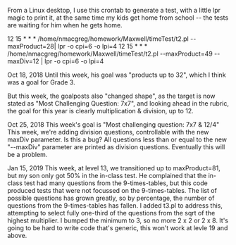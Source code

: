 From a Linux desktop, I use this crontab to generate a test, with a little lpr magic to print it, at the same time 
my kids get home from school -- the tests are waiting for him when he gets home.

12 15 * * * /home/nmacgreg/homework/Maxwell/timeTest/t2.pl --maxProduct=28| lpr -o cpi=6 -o lpi=4
12 15 * * * /home/nmacgreg/homework/Maxwell/timeTest/t2.pl --maxProduct=49 --maxDiv=12 | lpr -o cpi=6 -o lpi=4

Oct 18, 2018
Until this week, his goal was "products up to 32", which I think was a goal for Grade 3.

But this week, the goalposts also "changed shape", as the target is now stated as "Most Challenging Question: 7x7", 
and looking ahead in the rubric, the goal for this year is clearly multiplication & division, up to 12.


Oct 25, 2018
This week's goal is "Most challenging question: 7x7 &  12/4"
This week, we're adding division questions, controllable with the new maxDiv parameter.
Is this a bug?  All questions less than or equal to the new "--maxDiv" parameter are printed as division questions.
Eventually this will be a problem. 

Jan 15, 2019
This week, at level 13, we transitioned up to maxProduct=81, but my son only got 50% in the in-class test. 
He complained that the in-class test had many questions from the 9-times-tables, but this code produced tests
that were not focussed on the 9-times-tables.  The list of possible questions has grown greatly, so by percentage, 
the number of questions from the 9-times-tables has fallen.  I added t3.pl to address this, attempting to select 
fully one-third of the questions from the sqrt of the highest multiplier.  I bumped the minimum to 3, so no more 
2 x 2 or 2 x 8.  It's going to be hard to write code that's generic, this won't work at levle 19 and above. 


